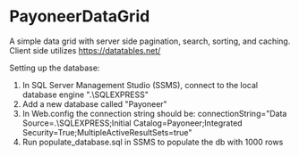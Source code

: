 # PayoneerDataGrid
A simple data grid with server side pagination, search, sorting, and caching.
Client side utilizes https://datatables.net/

Setting up the database:
1. In SQL Server Management Studio (SSMS), connect to the local database engine ".\SQLEXPRESS"
2. Add a new database called "Payoneer"
3. In Web.config the connection string should be: 
connectionString="Data Source=.\SQLEXPRESS;Initial Catalog=Payoneer;Integrated Security=True;MultipleActiveResultSets=true"
4. Run populate_database.sql in SSMS to populate the db with 1000 rows

